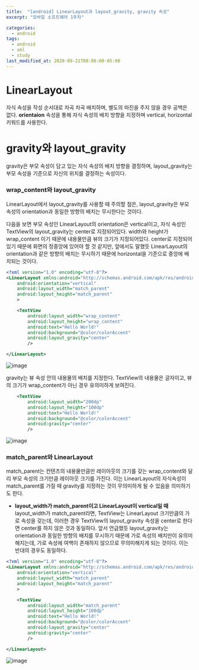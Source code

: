 ```yaml
---
title:  "[android] LinearLayout과 layout_gravity, gravity 속성"
excerpt: "모바일 소프트웨어 1주차"

categories:
  - android
tags:
  - android
  - xml
  - study
last_modified_at: 2020-09-21T08:06:00-05:00
---
```


# LinearLayout
자식 속성을 작성 순서대로 차곡 차곡 배치하며, 별도의 마진을 주지 않을 경우 공백은 없다.
**orientaion** 속성을 통해 자식 속성의 배치 방향을 지정하며 vertical, horizontal 키워드를 사용한다.

# gravity와 layout_gravity
gravity은 부모 속성이 담고 있는 자식 속성의 배치 방향을 결정하며, layout_gravity는 부모 속성을 기준으로 자신의 위치를 결정하는 속성이다. <br/>

### wrap_content와 layout_gravity
LinearLayout에서 layout_gravity를 사용할 때 주의할 점은, layout_gravity은 부모 속성의 orientation과 동일한 방향의 배치는 무시한다는 것이다. <br/>

다음을 보면 부모 속성인 LinearLayout의 orientation은 vertical이고, 자식 속성인 TextView의 layout_gravity는 center로 지정되어있다. width와 height가 wrap_content 이기 때문에 내용물만큼 뷰의 크기가 지정되어있다. center로 지정되어있기 때문에 화면의 정중앙에 있어야 할 것 같지만, 앞에서도 말했듯 LinearLayout의 orientation과 같은 방향의 배치는 무시하기 때문에 horizontal을 기준으로 중앙에 배치되는 것이다.

~~~xml
<?xml version="1.0" encoding="utf-8"?>
<LinearLayout xmlns:android="http://schemas.android.com/apk/res/android"
    android:orientation="vertical"
    android:layout_width="match_parent"
    android:layout_height="match_parent"
    >

    <TextView
        android:layout_width="wrap_content"
        android:layout_height="wrap_content"
        android:text="Hello World!"
        android:background="@color/colorAccent"
        android:layout_gravity="center"
        />

</LinearLayout>
~~~

![image](https://user-images.githubusercontent.com/69361613/93773267-dfc97700-fc5a-11ea-87c9-fa25f4cbac3e.png)


gravity는 뷰 속성 안의 내용물의 배치를 지정한다. TextView의 내용물은 글자이고, 뷰의 크기가 wrap_content가 아닌 경우 유의미하게 보여진다.

~~~xml
    <TextView
        android:layout_width="200dp"
        android:layout_height="100dp"
        android:text="Hello World!"
        android:background="@color/colorAccent"
        android:gravity="center"
        />
~~~

![image](https://user-images.githubusercontent.com/69361613/93773554-346cf200-fc5b-11ea-8624-95f681d19136.png)

### match_parent와 LinearLayout
match_parent는 컨텐츠의 내용물만큼만 레이아웃의 크기를 갖는 wrap_content와 달리 부모 속성의 크기만큼 레이아웃 크기를 가진다. 이는 LinearLayout의 자식속성이 match_parent를 가질 때 gravity를 지정하는 것이 무의미하게 될 수 있음을 의미하기도 한다.

* **layout_width가 match_parent이고 LinearLayout이 vertical일 때** <br/>
layout_width가 match_parent라면, TextView는 LinearLayout 크기만큼의 가로 속성을 갖는데, 이러한 경우 TextView의 layout_gravity 속성을 center로 한다면 center를 하지 않은 것과 동일하다. 앞서 언급했듯 layout_gravity는 orientation과 동일한 방향의 배치를 무시하기 때문에 가로 속성의 배치만이 유의미해지는데, 가로 속성에 여백이 존재하지 않으므로 무의미해지게 되는 것이다. 이는 반대의 경우도 동일하다.
~~~xml
<?xml version="1.0" encoding="utf-8"?>
<LinearLayout xmlns:android="http://schemas.android.com/apk/res/android"
    android:orientation="vertical"
    android:layout_width="match_parent"
    android:layout_height="match_parent"
    >

    <TextView
        android:layout_width="match_parent"
        android:layout_height="100dp"
        android:text="Hello World!"
        android:background="@color/colorAccent"
        android:layout_gravity="center"
        android:gravity="center"
        />

</LinearLayout>
~~~
![image](https://user-images.githubusercontent.com/69361613/93774923-c32e3e80-fc5c-11ea-8159-49c156a7753c.png)
